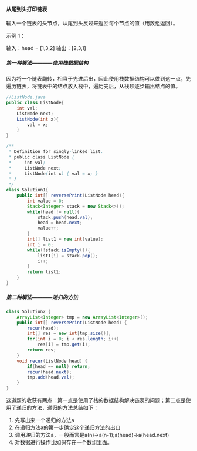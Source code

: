 #### 从尾到头打印链表
输入一个链表的头节点，从尾到头反过来返回每个节点的值（用数组返回）。

 

示例 1：

输入：head = [1,3,2]
输出：[2,3,1]

##### 第一种解法————使用栈数据结构
因为将一个链表翻转，相当于先进后出，因此使用栈数据结构可以做到这一点，先遍历链表，将链表中的结点放入栈中，遍历完后，从栈顶逐步输出结点的值。
```Java
//ListNode.java
public class ListNode{
    int val;
    ListNode next;
    ListNode(int x){
        val = x;
    }
}
```
```Java
/**
 * Definition for singly-linked list.
 * public class ListNode {
 *     int val;
 *     ListNode next;
 *     ListNode(int x) { val = x; }
 * }
 */
class Solution1{
    public int[] reversePrint(ListNode head){
        int value = 0;
        Stack<Integer> stack = new Stack<>();
        while(head != null){
            stack.push(head.val);
            head = head.next;
            value++;
        }
        int[] list1 = new int[value];
        int i = 0;
        while(!stack.isEmpty()){
            list1[i] = stack.pop();
            i++;
        }
        return list1;
    }
}
```

##### 第二种解法————递归的方法
```Java
class Solution2 {
    ArrayList<Integer> tmp = new ArrayList<Integer>();
    public int[] reversePrint(ListNode head) {
        recur(head);
        int[] res = new int[tmp.size()];
        for(int i = 0; i < res.length; i++)
            res[i] = tmp.get(i);
        return res;
    }
    void recur(ListNode head) {
        if(head == null) return;
        recur(head.next);
        tmp.add(head.val);
    }
}
```
这道题的收获有两点：第一点是使用了栈的数据结构解决链表的问题；第二点是使用了递归的方法，递归的方法总结如下：
1. 先写出来一个递归的方法a
2. 在递归方法a的第一步确定这个递归方法的出口
3. 调用递归的方法a，一般而言是a(n)->a(n-1);a(head)->a(head.next)
4. 对数据进行操作比如保存在一个数组里面。